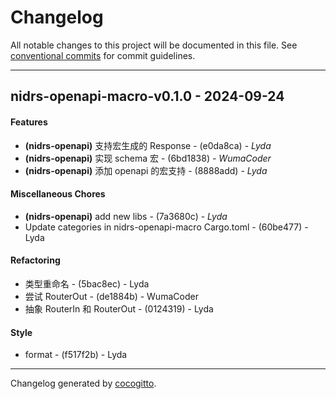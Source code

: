 # Changelog
All notable changes to this project will be documented in this file. See [conventional commits](https://www.conventionalcommits.org/) for commit guidelines.

- - -
## nidrs-openapi-macro-v0.1.0 - 2024-09-24
#### Features
- **(nidrs-openapi)** 支持宏生成的 Response - (e0da8ca) - *Lyda*
- **(nidrs-openapi)** 实现 schema 宏 - (6bd1838) - *WumaCoder*
- **(nidrs-openapi)** 添加 openapi 的宏支持 - (8888add) - *Lyda*
#### Miscellaneous Chores
- **(nidrs-openapi)** add new libs - (7a3680c) - *Lyda*
- Update categories in nidrs-openapi-macro Cargo.toml - (60be477) - Lyda
#### Refactoring
- 类型重命名 - (5bac8ec) - Lyda
- 尝试 RouterOut - (de1884b) - WumaCoder
- 抽象 RouterIn 和 RouterOut - (0124319) - Lyda
#### Style
- format - (f517f2b) - Lyda

- - -

Changelog generated by [cocogitto](https://github.com/cocogitto/cocogitto).